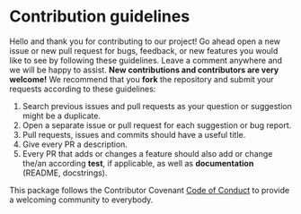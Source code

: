 # Contribution guidelines

Hello and thank you for contributing to our project! Go ahead open a new issue or new pull request for bugs,
feedback, or new features you would like to see by following these guidelines.
Leave a comment anywhere and we will be happy to assist. **New contributions and contributors are very welcome!**
We recommend that you **fork** the repository and submit your requests according to these guidelines:

1) Search previous issues and pull requests as your question or suggestion might be a duplicate.
2) Open a separate issue or pull request for each suggestion or bug report.
3) Pull requests, issues and commits should have a useful title.
4) Give every PR a description.
5) Every PR that adds or changes a feature should also add or change the/an according **test**, if applicable, as well
as **documentation** (README, docstrings).

This package follows the Contributor Covenant [Code of Conduct](CODE_OF_CONDUCT.md) to provide a welcoming community to everybody.
